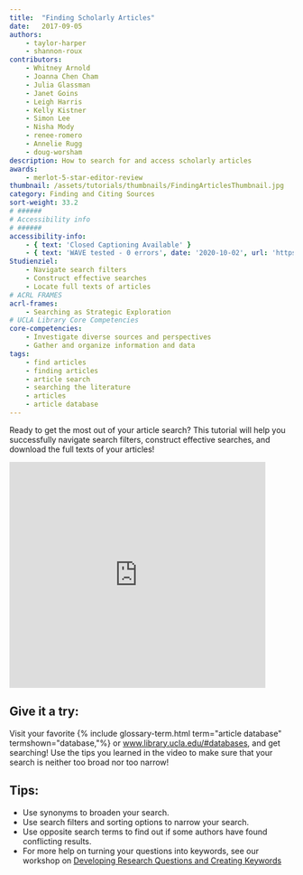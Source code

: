 ```yaml
---
title:  "Finding Scholarly Articles"
date:   2017-09-05
authors: 
    - taylor-harper
    - shannon-roux
contributors: 
    - Whitney Arnold
    - Joanna Chen Cham
    - Julia Glassman
    - Janet Goins
    - Leigh Harris
    - Kelly Kistner
    - Simon Lee
    - Nisha Mody
    - renee-romero
    - Annelie Rugg
    - doug-worsham
description: How to search for and access scholarly articles
awards:
    - merlot-5-star-editor-review
thumbnail: /assets/tutorials/thumbnails/FindingArticlesThumbnail.jpg
category: Finding and Citing Sources
sort-weight: 33.2
# ######
# Accessibility info
# ######
accessibility-info:
    - { text: 'Closed Captioning Available' }
    - { text: 'WAVE tested - 0 errors', date: '2020-10-02', url: 'https://wave.webaim.org/' }
Studienziel:
    - Navigate search filters
    - Construct effective searches
    - Locate full texts of articles
# ACRL FRAMES
acrl-frames:
    - Searching as Strategic Exploration
# UCLA Library Core Competencies
core-competencies:
    - Investigate diverse sources and perspectives
    - Gather and organize information and data
tags:
    - find articles
    - finding articles
    - article search
    - searching the literature
    - articles
    - article database
---
```


<p class="intro">Ready to get the most out of your article search? This tutorial will help you successfully navigate search filters, construct effective searches, and download the full texts of your articles!</p>

<iframe width="90%" height="400" src="https://www.youtube.com/embed/sH9h4xkY4ys" frameborder="0" allowfullscreen></iframe>


<h2 class="mt-3">Give it a try:</h2>

<p >Visit your favorite {% include glossary-term.html term="article database" termshown="database,"%} or <a href="http://www.library.ucla.edu/#databases" target="_blank">www.library.ucla.edu/#databases</a>, and get searching! Use the tips you learned in the video to make sure that your search is neither too broad nor too narrow!</p>
<!-- include embed-and-share-buttons.html ? -->

<h2>Tips:</h2>
<ul>
    <li>Use synonyms to broaden your search.</li>
    <li>Use search filters and sorting options to narrow your search.</li>
    <li>Use opposite search terms to find out if some authors have found conflicting results.</li>
    <li>For more help on turning your questions into keywords, see our workshop on <a href="https://uclalibrary.github.io/research-tips/workshops/developing-research-questions-and-creating-keywords/" target="_blank">Developing Research Questions and Creating Keywords</a></li>
</ul>
